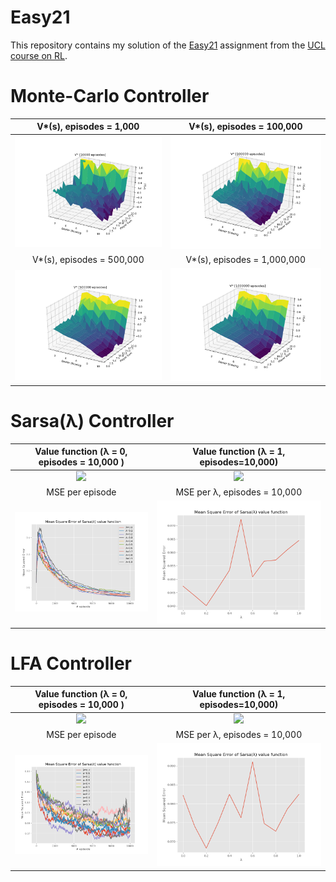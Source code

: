 # Easy21
This repository contains my solution of the [Easy21](http://www0.cs.ucl.ac.uk/staff/d.silver/web/Teaching_files/Easy21-Johannes.pdf) assignment from the [UCL course on RL](http://www0.cs.ucl.ac.uk/staff/d.silver/web/Teaching.html).

# Monte-Carlo Controller

V*(s), episodes = 1,000  |  V*(s), episodes = 100,000
:-------------------------:|:-------------------------:
![](/results/monte_carlo_controller/value_func_episode(10000).png)  |  ![](/results/monte_carlo_controller/value_func_episode(100000).png)
V*(s), episodes = 500,000      |  V*(s), episodes = 1,000,000 
![](/results/monte_carlo_controller/value_func_episode(500000).png)  |  ![](/results/monte_carlo_controller/value_func_episode(1000000).png)

# Sarsa(λ) Controller
 Value function (λ = 0, episodes = 10,000 )            |  Value function (λ = 1, episodes=10,000)
:-------------------------:|:-------------------------:
![](/results/sarsa_controller/value_func_λ(0.0)_episode(10000).png)  |  ![](/results/sarsa_controller/value_func_λ(1.0)_episode(10000).png)
MSE per episode            |  MSE per λ, episodes = 10,000 
![](/results/sarsa_controller/mean_squared_error_vs_episode.png)  |  ![](/results/sarsa_controller/mean_squared_error_vs_lambda.png)

# LFA Controller
 Value function (λ = 0, episodes = 10,000 )            |  Value function (λ = 1, episodes=10,000)
:-------------------------:|:-------------------------:
![](/results/lfa_controller/value_func_λ(0.0)_episode(10000).png)  |  ![](/results/lfa_controller/value_func_λ(1.0)_episode(10000).png)
MSE per episode            |  MSE per λ, episodes = 10,000 
![](/results/lfa_controller/mean_squared_error_vs_episode.png)  |  ![](/results/lfa_controller/mean_squared_error_vs_lambda.png)